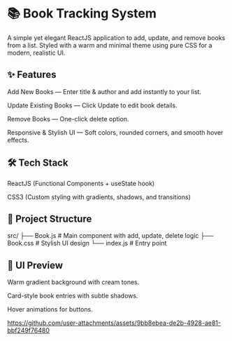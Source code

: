 # 📚 Book Tracking System
A simple yet elegant ReactJS application to add, update, and remove books from a list.
Styled with a warm and minimal theme using pure CSS for a modern, realistic UI.

## ✨ Features
Add New Books — Enter title & author and add instantly to your list.

Update Existing Books — Click Update to edit book details.

Remove Books — One-click delete option.

Responsive & Stylish UI — Soft colors, rounded corners, and smooth hover effects.

## 🛠️ Tech Stack
ReactJS (Functional Components + useState hook)

CSS3 (Custom styling with gradients, shadows, and transitions)

## 📂 Project Structure
src/
 ├── Book.js        # Main component with add, update, delete logic
 ├── Book.css       # Stylish UI design
 └── index.js       # Entry point

## 🎨 UI Preview
Warm gradient background with cream tones.

Card-style book entries with subtle shadows.

Hover animations for buttons.



https://github.com/user-attachments/assets/9bb8ebea-de2b-4928-ae81-bbf249f76480


